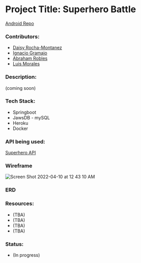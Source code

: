 # Project Title: Superhero Battle

[Android Repo](https://github.com/daisyrocha/project_3_android)

### Contributors: 
  * [Daisy Rocha-Montanez](https://github.com/daisyrocha) 
  * [Ignacio Gramajo](https://github.com/IGramajoO)
  * [Abraham Robles](https://github.com/abeRoblesMartinez)
  * [Luis Morales](https://github.com/LuiM112)

### Description: 
 (coming soon) 


### Tech Stack: 
  * Springboot
  * JawsDB - mySQL
  * Heroku
  * Docker
  
### API being used: 
  [Superhero API](https://superheroapi.com/)

### Wireframe
![Screen Shot 2022-04-10 at 12 43 10 AM](https://user-images.githubusercontent.com/72002539/162607985-5fa946a9-3c36-4a92-99e3-62c1d6598729.png)

### ERD


### Resources: 
  * (TBA)
  * (TBA)
  * (TBA)               
  * (TBA)

### Status: 
  * (In progress)
